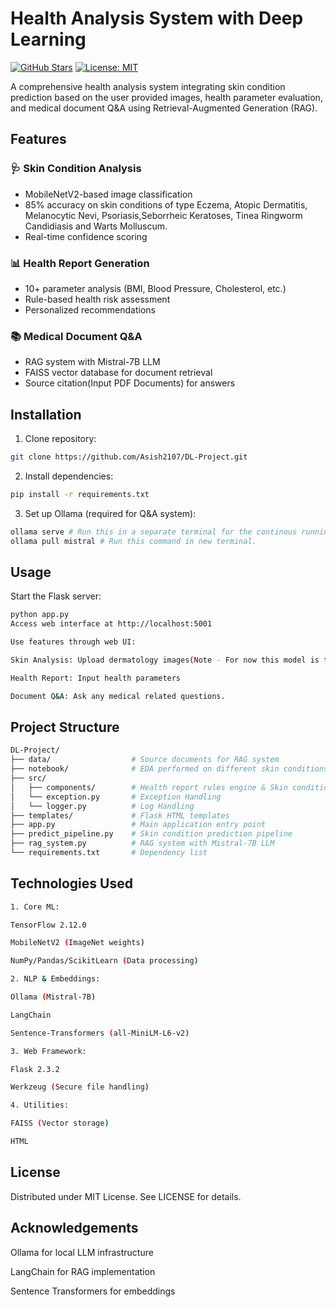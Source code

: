 # Health Analysis System with Deep Learning

[![GitHub Stars](https://img.shields.io/github/stars/Asish2107/DL-Project?style=social)](https://github.com/Asish2107/DL-Project/stargazers)
[![License: MIT](https://img.shields.io/badge/License-MIT-yellow.svg)](https://opensource.org/licenses/MIT)

A comprehensive health analysis system integrating skin condition prediction based on the user provided images, health parameter evaluation, and medical document Q&A using Retrieval-Augmented Generation (RAG).

## Features

### 🩺 Skin Condition Analysis
- MobileNetV2-based image classification
- 85% accuracy on skin conditions of type Eczema, Atopic Dermatitis, Melanocytic Nevi, Psoriasis,Seborrheic Keratoses, Tinea Ringworm Candidiasis and Warts Molluscum.
- Real-time confidence scoring

### 📊 Health Report Generation
- 10+ parameter analysis (BMI, Blood Pressure, Cholesterol, etc.)
- Rule-based health risk assessment
- Personalized recommendations

### 📚 Medical Document Q&A
- RAG system with Mistral-7B LLM
- FAISS vector database for document retrieval
- Source citation(Input PDF Documents) for answers

## Installation

1. Clone repository:
```bash
git clone https://github.com/Asish2107/DL-Project.git
```

2. Install dependencies:

```bash
pip install -r requirements.txt
```

3. Set up Ollama (required for Q&A system):

```bash
ollama serve # Run this in a separate terminal for the continous running of ollama model.
ollama pull mistral # Run this command in new terminal.
```

## Usage

 Start the Flask server:

```bash
python app.py
Access web interface at http://localhost:5001

Use features through web UI:

Skin Analysis: Upload dermatology images(Note - For now this model is trained only on skin diseases of type Eczema, Atopic Dermatitis, Melanocytic Nevi, Psoriasis,Seborrheic Keratoses, Tinea Ringworm Candidiasis and Warts Molluscum)

Health Report: Input health parameters

Document Q&A: Ask any medical related questions.
```

## Project Structure
```bash
DL-Project/
├── data/                  # Source documents for RAG system
├── notebook/              # EDA performed on different skin conditions data set
├── src/
│   ├── components/        # Health report rules engine & Skin condition model training.
│   └── exception.py       # Exception Handling
│   └── logger.py          # Log Handling
├── templates/             # Flask HTML templates
├── app.py                 # Main application entry point
├── predict_pipeline.py    # Skin condition prediction pipeline
├── rag_system.py          # RAG system with Mistral-7B LLM
└── requirements.txt       # Dependency list
```

## Technologies Used
```bash
1. Core ML:

TensorFlow 2.12.0 

MobileNetV2 (ImageNet weights)

NumPy/Pandas/ScikitLearn (Data processing)

2. NLP & Embeddings:

Ollama (Mistral-7B)

LangChain

Sentence-Transformers (all-MiniLM-L6-v2)

3. Web Framework:

Flask 2.3.2

Werkzeug (Secure file handling)

4. Utilities:

FAISS (Vector storage)

HTML
```

## License
Distributed under MIT License. See LICENSE for details.

## Acknowledgements

Ollama for local LLM infrastructure

LangChain for RAG implementation

Sentence Transformers for embeddings